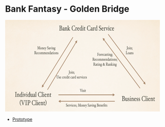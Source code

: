 # Bank Fantasy - Golden Bridge

<p align="center">
<img src="https://github.com/hanhanwu/Hanhan_Break_the_Limits/blob/master/Bank_Fantasy/Golden_Bridge/imgs/golden_triangle.png" width="600" height="300" />
</p>

* [Prototype][1]

[1]:https://github.com/hanhanwu/Hanhan_Break_the_Limits/blob/master/Bank_Fantasy/Golden_Bridge/prototype.pdf
